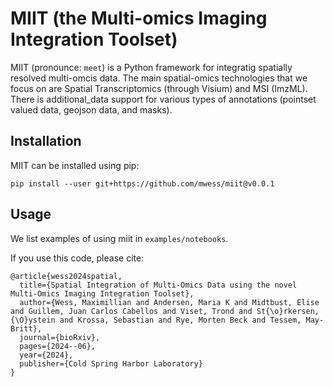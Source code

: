 # MIIT (the Multi-omics Imaging Integration Toolset)

MIIT (pronounce: `meet`) is a Python framework for integratig spatially resolved multi-omcis data. The main spatial-omics technologies that we focus on are Spatial Transcriptomics 
(through Visium) and MSI (ImzML). There is additional_data support for various types of annotations (pointset valued data, geojson data, and masks).

## Installation

MIIT can be installed using pip:

```
pip install --user git+https://github.com/mwess/miit@v0.0.1
```

## Usage

We list examples of using miit in `examples/notebooks`. 


If you use this code, please cite: 

```
@article{wess2024spatial,
  title={Spatial Integration of Multi-Omics Data using the novel Multi-Omics Imaging Integration Toolset},
  author={Wess, Maximillian and Andersen, Maria K and Midtbust, Elise and Guillem, Juan Carlos Cabellos and Viset, Trond and St{\o}rkersen, {\O}ystein and Krossa, Sebastian and Rye, Morten Beck and Tessem, May-Britt},
  journal={bioRxiv},
  pages={2024--06},
  year={2024},
  publisher={Cold Spring Harbor Laboratory}
}
```